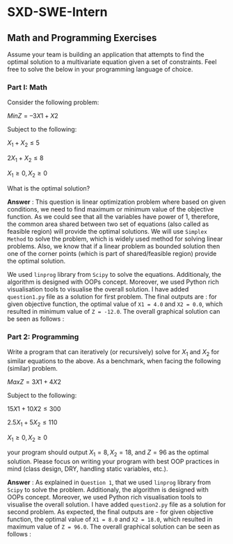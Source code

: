 # SXD-SWE-Intern
## Math and Programming Exercises
Assume your team is building an application that attempts to find the optimal solution to a multivariate equation given a set of constraints. Feel free to solve the below in your programming language of choice.

### Part I: Math

Consider the following problem:

$Min Z = –3X1 + X2$

Subject to the following:

$X_{1} + X_{2} ≤ 5$

$2X_{1} + X_{2} ≤ 8$

$X_{1} ≥ 0, X_{2} ≥ 0$

What is the optimal solution?

**Answer** : This question is linear optimization problem where based on given conditions, we need to find maximum or minimum value of the objective function. As we could see that all the variables have power of 1, therefore, the common area shared between two set of equations (also called as feasible region) will provide the optimal solutions. We will use `Simplex Method` to solve the problem, which is widely used method for solving linear problems. Also, we know that if a linear problem as bounded solution then one of the corner points (which is part of shared/feasible region) provide the optimal solution. 

We used `linprog` library from `Scipy` to solve the equations. Additionaly, the algorithm is designed with OOPs concept. Moreover, we used Python rich visualisation tools to visualise the overall solution. I have added `question1.py` file as a solution for first problem. The final outputs are : for given objective function, the optimal value of `X1 = 4.0` and `X2 = 0.0`, which resulted in minimum value of `Z = -12.0`. The overall graphical solution can be seen as follows : 



### Part 2: Programming

Write a program that can iteratively (or recursively) solve for $X_{1}$ and $X_{2}$ for similar equations to the above. As a benchmark, when facing the following (similar) problem.

$Max Z = 3X1 + 4X2$

Subject to the following:

$15X1 + 10X2 ≤ 300$

$2.5X_{1} + 5X_{2} ≤ 110$

$X_{1} ≥ 0, X_{2} ≥ 0$

your program should output $X_{1} = 8, X_{2} = 18$, and $Z = 96$ as the optimal solution. Please focus on writing your program with best OOP practices in mind (class design, DRY, handling static variables, etc.).

**Answer** : 
As explained in `Question 1`, that we used `linprog` library from `Scipy` to solve the problem. Additionaly, the algorithm is designed with OOPs concept. Moreover, we used Python rich visualisation tools to visualise the overall solution. I have added `question2.py` file as a solution for second problem. As expected, the final outputs are - for given objective function, the optimal value of `X1 = 8.0` and `X2 = 18.0`, which resulted in maximum value of `Z = 96.0`. The overall graphical solution can be seen as follows : 

